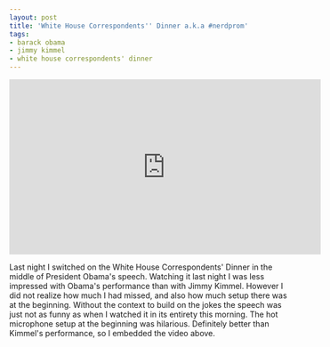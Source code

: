 ```yaml
---
layout: post
title: 'White House Correspondents'' Dinner a.k.a #nerdprom'
tags:
- barack obama
- jimmy kimmel
- white house correspondents' dinner
---
```

<iframe src="http://www.youtube.com/embed/6IoVSbjmTZs" frameborder="0" width="560" height="315"></iframe>

Last night I switched on the White House Correspondents' Dinner in the middle of President Obama's speech. Watching it last night I was less impressed with Obama's performance than with Jimmy Kimmel. However I did not realize how much I had missed, and also how much setup there was at the beginning. Without the context to build on the jokes the speech was just not as funny as when I watched it in its entirety this morning. The hot microphone setup at the beginning was hilarious. Definitely better than Kimmel's performance, so I embedded the video above.
